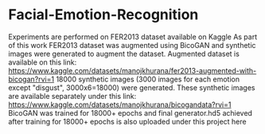 # Facial-Emotion-Recognition
Experiments are performed on FER2013 dataset available on Kaggle
As part of this work FER2013 dataset was augmented using BicoGAN and synthetic images were generated to augment the dataset. Augmented dataset is available on this link:
https://www.kaggle.com/datasets/manojkhurana/fer2013-augmented-with-bicogan?rvi=1
18000 synthetic images (3000 images for each emotion except "disgust", 3000x6=18000) were generated. These synthetic images are available separately under this link:
https://www.kaggle.com/datasets/manojkhurana/bicogandata?rvi=1
BicoGAN was trained for 18000+ epochs and final generator.hd5 achieved after training for 18000+ epochs is also uploaded under this project here
